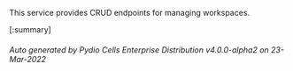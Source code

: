 






This service provides CRUD endpoints for managing workspaces.

[:summary]

###### Auto generated by Pydio Cells Enterprise Distribution v4.0.0-alpha2 on 23-Mar-2022
